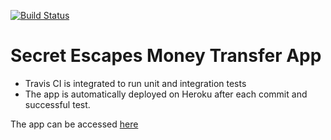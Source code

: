 [![Build Status](https://travis-ci.org/biniama/money-transfer.svg?branch=master)](https://travis-ci.org/biniama/money-transfer)

# Secret Escapes Money Transfer App

* Travis CI is integrated to run unit and integration tests
* The app is automatically deployed on Heroku after each commit and successful test.

The app can be accessed [here](https://secret-money-transfer.herokuapp.com/)
